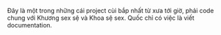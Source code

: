 Đây là một trong những cái project cùi bắp nhất từ xưa tới giờ, phải code chung với Khương sex sệ và Khoa sệ sex. Quốc chỉ có việc là viết documentation.